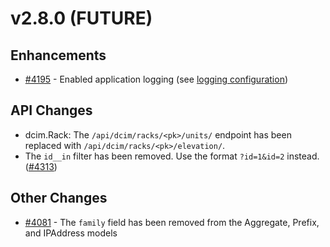 # v2.8.0 (FUTURE)

## Enhancements

* [#4195](https://github.com/netbox-community/netbox/issues/4195) - Enabled application logging (see [logging configuration](../configuration/optional-settings.md#logging))

## API Changes

* dcim.Rack: The `/api/dcim/racks/<pk>/units/` endpoint has been replaced with `/api/dcim/racks/<pk>/elevation/`.
* The `id__in` filter has been removed. Use the format `?id=1&id=2` instead. ([#4313](https://github.com/netbox-community/netbox/issues/4313))

## Other Changes

* [#4081](https://github.com/netbox-community/netbox/issues/4081) - The `family` field has been removed from the Aggregate, Prefix, and IPAddress models
